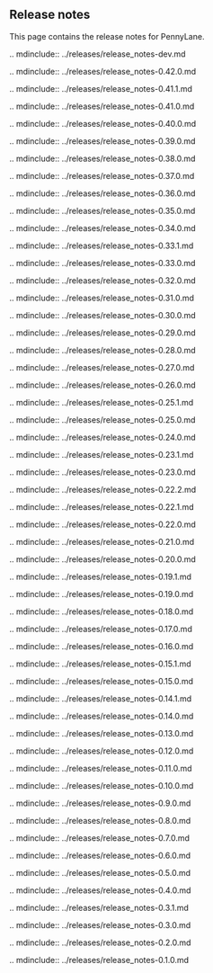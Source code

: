 Release notes
-------------

This page contains the release notes for PennyLane.

.. mdinclude:: ../releases/release_notes-dev.md

.. mdinclude:: ../releases/release_notes-0.42.0.md

.. mdinclude:: ../releases/release_notes-0.41.1.md

.. mdinclude:: ../releases/release_notes-0.41.0.md

.. mdinclude:: ../releases/release_notes-0.40.0.md

.. mdinclude:: ../releases/release_notes-0.39.0.md

.. mdinclude:: ../releases/release_notes-0.38.0.md

.. mdinclude:: ../releases/release_notes-0.37.0.md

.. mdinclude:: ../releases/release_notes-0.36.0.md

.. mdinclude:: ../releases/release_notes-0.35.0.md

.. mdinclude:: ../releases/release_notes-0.34.0.md

.. mdinclude:: ../releases/release_notes-0.33.1.md

.. mdinclude:: ../releases/release_notes-0.33.0.md

.. mdinclude:: ../releases/release_notes-0.32.0.md

.. mdinclude:: ../releases/release_notes-0.31.0.md

.. mdinclude:: ../releases/release_notes-0.30.0.md

.. mdinclude:: ../releases/release_notes-0.29.0.md

.. mdinclude:: ../releases/release_notes-0.28.0.md

.. mdinclude:: ../releases/release_notes-0.27.0.md

.. mdinclude:: ../releases/release_notes-0.26.0.md

.. mdinclude:: ../releases/release_notes-0.25.1.md

.. mdinclude:: ../releases/release_notes-0.25.0.md

.. mdinclude:: ../releases/release_notes-0.24.0.md

.. mdinclude:: ../releases/release_notes-0.23.1.md

.. mdinclude:: ../releases/release_notes-0.23.0.md

.. mdinclude:: ../releases/release_notes-0.22.2.md

.. mdinclude:: ../releases/release_notes-0.22.1.md

.. mdinclude:: ../releases/release_notes-0.22.0.md

.. mdinclude:: ../releases/release_notes-0.21.0.md

.. mdinclude:: ../releases/release_notes-0.20.0.md

.. mdinclude:: ../releases/release_notes-0.19.1.md

.. mdinclude:: ../releases/release_notes-0.19.0.md

.. mdinclude:: ../releases/release_notes-0.18.0.md

.. mdinclude:: ../releases/release_notes-0.17.0.md

.. mdinclude:: ../releases/release_notes-0.16.0.md

.. mdinclude:: ../releases/release_notes-0.15.1.md

.. mdinclude:: ../releases/release_notes-0.15.0.md

.. mdinclude:: ../releases/release_notes-0.14.1.md

.. mdinclude:: ../releases/release_notes-0.14.0.md

.. mdinclude:: ../releases/release_notes-0.13.0.md

.. mdinclude:: ../releases/release_notes-0.12.0.md

.. mdinclude:: ../releases/release_notes-0.11.0.md

.. mdinclude:: ../releases/release_notes-0.10.0.md

.. mdinclude:: ../releases/release_notes-0.9.0.md

.. mdinclude:: ../releases/release_notes-0.8.0.md

.. mdinclude:: ../releases/release_notes-0.7.0.md

.. mdinclude:: ../releases/release_notes-0.6.0.md

.. mdinclude:: ../releases/release_notes-0.5.0.md

.. mdinclude:: ../releases/release_notes-0.4.0.md

.. mdinclude:: ../releases/release_notes-0.3.1.md

.. mdinclude:: ../releases/release_notes-0.3.0.md

.. mdinclude:: ../releases/release_notes-0.2.0.md

.. mdinclude:: ../releases/release_notes-0.1.0.md

